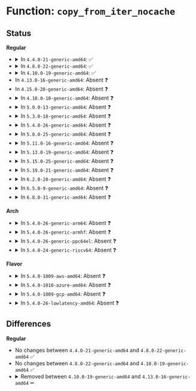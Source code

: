 # Function: <code>copy_from_iter_nocache</code>

## Status
<b>Regular</b>
<ul>
<li>
<details>
<summary>In <code>4.4.0-21-generic-amd64</code>: ✅</summary>

```c
size_t copy_from_iter_nocache(void * addr, size_t bytes, struct iov_iter * i)
```

```json
{
  "name": "copy_from_iter_nocache",
  "collision_type": "Unique Global",
  "inline_type": "No",
  "funcs": [
    {
      "addr": 18446744071583021952,
      "name": "copy_from_iter_nocache",
      "external": true,
      "loc": "lib/iov_iter.c:428",
      "file": "lib/iov_iter.c",
      "inline": "seen, unknown",
      "caller_inline": [],
      "caller_func": [
        "fs/dax.c:dax_do_io",
        "net/ipv4/tcp.c:tcp_sendmsg",
        "net/ipv4/tcp.c:tcp_sendmsg"
      ]
    }
  ],
  "symbols": [
    {
      "addr": 18446744071583021952,
      "name": "copy_from_iter_nocache",
      "section": ".text",
      "bind": "STB_GLOBAL",
      "size": 634
    }
  ]
}
```
</details>
</li>
<li>
<details>
<summary>In <code>4.8.0-22-generic-amd64</code>: ✅</summary>

```c
size_t copy_from_iter_nocache(void * addr, size_t bytes, struct iov_iter * i)
```

```json
{
  "name": "copy_from_iter_nocache",
  "collision_type": "Unique Global",
  "inline_type": "No",
  "funcs": [
    {
      "addr": 18446744071583316064,
      "name": "copy_from_iter_nocache",
      "external": true,
      "loc": "lib/iov_iter.c:389",
      "file": "lib/iov_iter.c",
      "inline": "seen, unknown",
      "caller_inline": [],
      "caller_func": [
        "fs/dax.c:dax_do_io",
        "net/ipv4/tcp.c:tcp_sendmsg",
        "net/ipv4/tcp.c:tcp_sendmsg"
      ]
    }
  ],
  "symbols": [
    {
      "addr": 18446744071583316064,
      "name": "copy_from_iter_nocache",
      "section": ".text",
      "bind": "STB_GLOBAL",
      "size": 810
    }
  ]
}
```
</details>
</li>
<li>
<details>
<summary>In <code>4.10.0-19-generic-amd64</code>: ✅</summary>

```c
size_t copy_from_iter_nocache(void * addr, size_t bytes, struct iov_iter * i)
```

```json
{
  "name": "copy_from_iter_nocache",
  "collision_type": "Unique Global",
  "inline_type": "No",
  "funcs": [
    {
      "addr": 18446744071583439120,
      "name": "copy_from_iter_nocache",
      "external": true,
      "loc": "lib/iov_iter.c:599",
      "file": "lib/iov_iter.c",
      "inline": "seen, unknown",
      "caller_inline": [],
      "caller_func": [
        "fs/dax.c:dax_iomap_actor"
      ]
    }
  ],
  "symbols": [
    {
      "addr": 18446744071583439120,
      "name": "copy_from_iter_nocache",
      "section": ".text",
      "bind": "STB_GLOBAL",
      "size": 857
    }
  ]
}
```
</details>
</li>
<li>
In <code>4.13.0-16-generic-amd64</code>: Absent ❓
</li>
<li>
In <code>4.15.0-20-generic-amd64</code>: Absent ❓
</li>
<li>
<details>
<summary>In <code>4.18.0-10-generic-amd64</code>: Absent ❓</summary>

```json
{
  "name": "copy_from_iter_nocache",
  "collision_type": "Unique Static",
  "inline_type": "Full",
  "funcs": [
    {
      "addr": 18446744071580744705,
      "name": "copy_from_iter_nocache",
      "external": false,
      "loc": "include/linux/uio.h:128",
      "file": "kernel/bpf/sockmap.c",
      "inline": "declared, inlined",
      "caller_inline": [
        "kernel/bpf/sockmap.c:bpf_tcp_sendmsg"
      ],
      "caller_func": []
    }
  ],
  "symbols": []
}
```
</details>
</li>
<li>
<details>
<summary>In <code>5.0.0-13-generic-amd64</code>: Absent ❓</summary>

```json
{
  "name": "copy_from_iter_nocache",
  "collision_type": "Unique Static",
  "inline_type": "Full",
  "funcs": [
    {
      "addr": 18446744071588180113,
      "name": "copy_from_iter_nocache",
      "external": false,
      "loc": "include/linux/uio.h:166",
      "file": "net/core/skmsg.c",
      "inline": "declared, inlined",
      "caller_inline": [
        "net/core/skmsg.c:sk_msg_memcopy_from_iter"
      ],
      "caller_func": []
    }
  ],
  "symbols": []
}
```
</details>
</li>
<li>
<details>
<summary>In <code>5.3.0-18-generic-amd64</code>: Absent ❓</summary>

```json
{
  "name": "copy_from_iter_nocache",
  "collision_type": "Unique Static",
  "inline_type": "Full",
  "funcs": [
    {
      "addr": 18446744071588506157,
      "name": "copy_from_iter_nocache",
      "external": false,
      "loc": "include/linux/uio.h:160",
      "file": "net/core/skmsg.c",
      "inline": "declared, inlined",
      "caller_inline": [
        "net/core/skmsg.c:sk_msg_memcopy_from_iter"
      ],
      "caller_func": []
    }
  ],
  "symbols": []
}
```
</details>
</li>
<li>
<details>
<summary>In <code>5.4.0-26-generic-amd64</code>: Absent ❓</summary>

```json
{
  "name": "copy_from_iter_nocache",
  "collision_type": "Unique Static",
  "inline_type": "Full",
  "funcs": [
    {
      "addr": 18446744071588712149,
      "name": "copy_from_iter_nocache",
      "external": false,
      "loc": "include/linux/uio.h:160",
      "file": "net/core/skmsg.c",
      "inline": "declared, inlined",
      "caller_inline": [
        "net/core/skmsg.c:sk_msg_memcopy_from_iter"
      ],
      "caller_func": []
    }
  ],
  "symbols": []
}
```
</details>
</li>
<li>
<details>
<summary>In <code>5.8.0-25-generic-amd64</code>: Absent ❓</summary>

```json
{
  "name": "copy_from_iter_nocache",
  "collision_type": "Unique Static",
  "inline_type": "Full",
  "funcs": [
    {
      "addr": 18446744071589578866,
      "name": "copy_from_iter_nocache",
      "external": false,
      "loc": "include/linux/uio.h:160",
      "file": "net/core/skmsg.c",
      "inline": "declared, inlined",
      "caller_inline": [
        "net/core/skmsg.c:sk_msg_memcopy_from_iter"
      ],
      "caller_func": []
    }
  ],
  "symbols": []
}
```
</details>
</li>
<li>
<details>
<summary>In <code>5.11.0-16-generic-amd64</code>: Absent ❓</summary>

```json
{
  "name": "copy_from_iter_nocache",
  "collision_type": "Unique Static",
  "inline_type": "Full",
  "funcs": [
    {
      "addr": 18446744071589588802,
      "name": "copy_from_iter_nocache",
      "external": false,
      "loc": "include/linux/uio.h:159",
      "file": "net/core/skmsg.c",
      "inline": "declared, inlined",
      "caller_inline": [
        "net/core/skmsg.c:sk_msg_memcopy_from_iter"
      ],
      "caller_func": []
    }
  ],
  "symbols": []
}
```
</details>
</li>
<li>
<details>
<summary>In <code>5.13.0-19-generic-amd64</code>: Absent ❓</summary>

```json
{
  "name": "copy_from_iter_nocache",
  "collision_type": "Unique Static",
  "inline_type": "Full",
  "funcs": [
    {
      "addr": 18446744071589647186,
      "name": "copy_from_iter_nocache",
      "external": false,
      "loc": "include/linux/uio.h:167",
      "file": "net/core/skmsg.c",
      "inline": "declared, inlined",
      "caller_inline": [
        "net/core/skmsg.c:sk_msg_memcopy_from_iter"
      ],
      "caller_func": []
    }
  ],
  "symbols": []
}
```
</details>
</li>
<li>
<details>
<summary>In <code>5.15.0-25-generic-amd64</code>: Absent ❓</summary>

```json
{
  "name": "copy_from_iter_nocache",
  "collision_type": "Static Duplication",
  "inline_type": "Full",
  "funcs": [
    {
      "addr": 18446744071590401487,
      "name": "copy_from_iter_nocache",
      "external": false,
      "loc": "include/linux/uio.h:176",
      "file": "net/core/skmsg.c",
      "inline": "declared, inlined",
      "caller_inline": [
        "net/core/skmsg.c:sk_msg_memcopy_from_iter"
      ],
      "caller_func": []
    },
    {
      "addr": 18446744071590748537,
      "name": "copy_from_iter_nocache",
      "external": false,
      "loc": "include/linux/uio.h:176",
      "file": "net/ipv4/tcp.c",
      "inline": "declared, inlined",
      "caller_inline": [],
      "caller_func": []
    }
  ],
  "symbols": []
}
```
</details>
</li>
<li>
<details>
<summary>In <code>5.19.0-21-generic-amd64</code>: Absent ❓</summary>

```json
{
  "name": "copy_from_iter_nocache",
  "collision_type": "Static Duplication",
  "inline_type": "Full",
  "funcs": [
    {
      "addr": 18446744071591996272,
      "name": "copy_from_iter_nocache",
      "external": false,
      "loc": "include/linux/uio.h:185",
      "file": "net/core/skmsg.c",
      "inline": "declared, inlined",
      "caller_inline": [
        "net/core/skmsg.c:sk_msg_memcopy_from_iter"
      ],
      "caller_func": []
    },
    {
      "addr": 18446744071592379577,
      "name": "copy_from_iter_nocache",
      "external": false,
      "loc": "include/linux/uio.h:185",
      "file": "net/ipv4/tcp.c",
      "inline": "declared, inlined",
      "caller_inline": [
        "net/ipv4/tcp.c:skb_do_copy_data_nocache"
      ],
      "caller_func": []
    }
  ],
  "symbols": []
}
```
</details>
</li>
<li>
<details>
<summary>In <code>6.2.0-20-generic-amd64</code>: Absent ❓</summary>

```json
{
  "name": "copy_from_iter_nocache",
  "collision_type": "Static Duplication",
  "inline_type": "Full",
  "funcs": [
    {
      "addr": 18446744071593811024,
      "name": "copy_from_iter_nocache",
      "external": false,
      "loc": "include/linux/uio.h:202",
      "file": "net/core/skmsg.c",
      "inline": "declared, inlined",
      "caller_inline": [
        "net/core/skmsg.c:sk_msg_memcopy_from_iter"
      ],
      "caller_func": []
    },
    {
      "addr": 18446744071594229257,
      "name": "copy_from_iter_nocache",
      "external": false,
      "loc": "include/linux/uio.h:202",
      "file": "net/ipv4/tcp.c",
      "inline": "declared, inlined",
      "caller_inline": [
        "net/ipv4/tcp.c:skb_do_copy_data_nocache"
      ],
      "caller_func": []
    }
  ],
  "symbols": []
}
```
</details>
</li>
<li>
<details>
<summary>In <code>6.5.0-9-generic-amd64</code>: Absent ❓</summary>

```json
{
  "name": "copy_from_iter_nocache",
  "collision_type": "Static Duplication",
  "inline_type": "Full",
  "funcs": [
    {
      "addr": 18446744071581743928,
      "name": "copy_from_iter_nocache",
      "external": false,
      "loc": "include/linux/uio.h:217",
      "file": "kernel/trace/trace_events_user.c",
      "inline": "declared, inlined",
      "caller_inline": [
        "kernel/trace/trace_events_user.c:user_event_perf",
        "kernel/trace/trace_events_user.c:user_event_ftrace"
      ],
      "caller_func": []
    },
    {
      "addr": 18446744071594185312,
      "name": "copy_from_iter_nocache",
      "external": false,
      "loc": "include/linux/uio.h:217",
      "file": "net/core/skmsg.c",
      "inline": "declared, inlined",
      "caller_inline": [
        "net/core/skmsg.c:sk_msg_memcopy_from_iter"
      ],
      "caller_func": []
    },
    {
      "addr": 18446744071594616265,
      "name": "copy_from_iter_nocache",
      "external": false,
      "loc": "include/linux/uio.h:217",
      "file": "net/ipv4/tcp.c",
      "inline": "declared, inlined",
      "caller_inline": [
        "net/ipv4/tcp.c:skb_do_copy_data_nocache"
      ],
      "caller_func": []
    }
  ],
  "symbols": []
}
```
</details>
</li>
<li>
<details>
<summary>In <code>6.8.0-31-generic-amd64</code>: Absent ❓</summary>

```json
{
  "name": "copy_from_iter_nocache",
  "collision_type": "Static Duplication",
  "inline_type": "Full",
  "funcs": [
    {
      "addr": 18446744071581860744,
      "name": "copy_from_iter_nocache",
      "external": false,
      "loc": "include/linux/uio.h:219",
      "file": "kernel/trace/trace_events_user.c",
      "inline": "declared, inlined",
      "caller_inline": [
        "kernel/trace/trace_events_user.c:user_event_perf",
        "kernel/trace/trace_events_user.c:user_event_ftrace"
      ],
      "caller_func": []
    },
    {
      "addr": 18446744071594981984,
      "name": "copy_from_iter_nocache",
      "external": false,
      "loc": "include/linux/uio.h:219",
      "file": "net/core/skmsg.c",
      "inline": "declared, inlined",
      "caller_inline": [
        "net/core/skmsg.c:sk_msg_memcopy_from_iter"
      ],
      "caller_func": []
    },
    {
      "addr": 18446744071595419081,
      "name": "copy_from_iter_nocache",
      "external": false,
      "loc": "include/linux/uio.h:219",
      "file": "net/ipv4/tcp.c",
      "inline": "declared, inlined",
      "caller_inline": [
        "net/ipv4/tcp.c:skb_do_copy_data_nocache"
      ],
      "caller_func": []
    },
    {
      "addr": 18446744071596985199,
      "name": "copy_from_iter_nocache",
      "external": false,
      "loc": "include/linux/uio.h:219",
      "file": "net/mptcp/protocol.c",
      "inline": "declared, inlined",
      "caller_inline": [
        "net/mptcp/protocol.c:mptcp_sendmsg"
      ],
      "caller_func": []
    }
  ],
  "symbols": []
}
```
</details>
</li>
</ul>
<b>Arch</b>
<ul>
<li>
<details>
<summary>In <code>5.4.0-26-generic-arm64</code>: Absent ❓</summary>

```json
{
  "name": "copy_from_iter_nocache",
  "collision_type": "Unique Static",
  "inline_type": "Full",
  "funcs": [
    {
      "addr": 18446603336502277524,
      "name": "copy_from_iter_nocache",
      "external": false,
      "loc": "include/linux/uio.h:160",
      "file": "net/core/skmsg.c",
      "inline": "declared, inlined",
      "caller_inline": [
        "net/core/skmsg.c:sk_msg_memcopy_from_iter"
      ],
      "caller_func": []
    }
  ],
  "symbols": []
}
```
</details>
</li>
<li>
<details>
<summary>In <code>5.4.0-26-generic-armhf</code>: Absent ❓</summary>

```json
{
  "name": "copy_from_iter_nocache",
  "collision_type": "Unique Static",
  "inline_type": "Full",
  "funcs": [
    {
      "addr": 3235015980,
      "name": "copy_from_iter_nocache",
      "external": false,
      "loc": "include/linux/uio.h:160",
      "file": "net/core/skmsg.c",
      "inline": "declared, inlined",
      "caller_inline": [
        "net/core/skmsg.c:sk_msg_memcopy_from_iter"
      ],
      "caller_func": []
    }
  ],
  "symbols": []
}
```
</details>
</li>
<li>
<details>
<summary>In <code>5.4.0-26-generic-ppc64el</code>: Absent ❓</summary>

```json
{
  "name": "copy_from_iter_nocache",
  "collision_type": "Unique Static",
  "inline_type": "Full",
  "funcs": [
    {
      "addr": 13835058055295774424,
      "name": "copy_from_iter_nocache",
      "external": false,
      "loc": "include/linux/uio.h:160",
      "file": "net/core/skmsg.c",
      "inline": "declared, inlined",
      "caller_inline": [
        "net/core/skmsg.c:sk_msg_memcopy_from_iter"
      ],
      "caller_func": []
    }
  ],
  "symbols": []
}
```
</details>
</li>
<li>
<details>
<summary>In <code>5.4.0-24-generic-riscv64</code>: Absent ❓</summary>

```json
{
  "name": "copy_from_iter_nocache",
  "collision_type": "Unique Static",
  "inline_type": "Full",
  "funcs": [
    {
      "addr": 18446743936278511778,
      "name": "copy_from_iter_nocache",
      "external": false,
      "loc": "include/linux/uio.h:160",
      "file": "net/core/skmsg.c",
      "inline": "declared, inlined",
      "caller_inline": [
        "net/core/skmsg.c:sk_msg_memcopy_from_iter"
      ],
      "caller_func": []
    }
  ],
  "symbols": []
}
```
</details>
</li>
</ul>
<b>Flavor</b>
<ul>
<li>
<details>
<summary>In <code>5.4.0-1009-aws-amd64</code>: Absent ❓</summary>

```json
{
  "name": "copy_from_iter_nocache",
  "collision_type": "Unique Static",
  "inline_type": "Full",
  "funcs": [
    {
      "addr": 18446744071588318885,
      "name": "copy_from_iter_nocache",
      "external": false,
      "loc": "include/linux/uio.h:160",
      "file": "net/core/skmsg.c",
      "inline": "declared, inlined",
      "caller_inline": [
        "net/core/skmsg.c:sk_msg_memcopy_from_iter"
      ],
      "caller_func": []
    }
  ],
  "symbols": []
}
```
</details>
</li>
<li>
<details>
<summary>In <code>5.4.0-1010-azure-amd64</code>: Absent ❓</summary>

```json
{
  "name": "copy_from_iter_nocache",
  "collision_type": "Unique Static",
  "inline_type": "Full",
  "funcs": [
    {
      "addr": 18446744071588031669,
      "name": "copy_from_iter_nocache",
      "external": false,
      "loc": "include/linux/uio.h:160",
      "file": "net/core/skmsg.c",
      "inline": "declared, inlined",
      "caller_inline": [
        "net/core/skmsg.c:sk_msg_memcopy_from_iter"
      ],
      "caller_func": []
    }
  ],
  "symbols": []
}
```
</details>
</li>
<li>
<details>
<summary>In <code>5.4.0-1009-gcp-amd64</code>: Absent ❓</summary>

```json
{
  "name": "copy_from_iter_nocache",
  "collision_type": "Unique Static",
  "inline_type": "Full",
  "funcs": [
    {
      "addr": 18446744071588650709,
      "name": "copy_from_iter_nocache",
      "external": false,
      "loc": "include/linux/uio.h:160",
      "file": "net/core/skmsg.c",
      "inline": "declared, inlined",
      "caller_inline": [
        "net/core/skmsg.c:sk_msg_memcopy_from_iter"
      ],
      "caller_func": []
    }
  ],
  "symbols": []
}
```
</details>
</li>
<li>
<details>
<summary>In <code>5.4.0-26-lowlatency-amd64</code>: Absent ❓</summary>

```json
{
  "name": "copy_from_iter_nocache",
  "collision_type": "Unique Static",
  "inline_type": "Full",
  "funcs": [
    {
      "addr": 18446744071588790517,
      "name": "copy_from_iter_nocache",
      "external": false,
      "loc": "include/linux/uio.h:160",
      "file": "net/core/skmsg.c",
      "inline": "declared, inlined",
      "caller_inline": [
        "net/core/skmsg.c:sk_msg_memcopy_from_iter"
      ],
      "caller_func": []
    }
  ],
  "symbols": []
}
```
</details>
</li>
</ul>

## Differences
<b>Regular</b>
<ul>
<li>
No changes between <code>4.4.0-21-generic-amd64</code> and <code>4.8.0-22-generic-amd64</code> ✅
</li>
<li>
No changes between <code>4.8.0-22-generic-amd64</code> and <code>4.10.0-19-generic-amd64</code> ✅
</li>
<li>
<details>
<summary>Removed between <code>4.10.0-19-generic-amd64</code> and <code>4.13.0-16-generic-amd64</code> ➖</summary>

```c
size_t copy_from_iter_nocache(void * addr, size_t bytes, struct iov_iter * i)
```
</details>
</li>
</ul>
